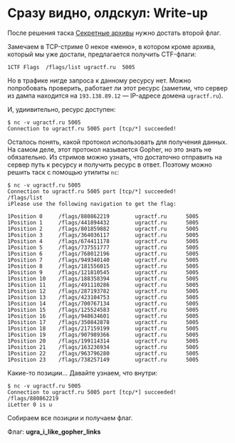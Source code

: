 # Сразу видно, олдскул: Write-up

После решения таска [Секретные архивы](../anonymous/) нужно достать второй флаг.

Замечаем в TCP-стриме 0 некое «меню», в котором кроме архива, который мы уже достали, предлагается получить CTF-флаги:

    1CTF Flags	/flags/list	ugractf.ru	5005

Но в трафике нигде запроса к данному ресурсу нет. Можно попробовать проверить, работает ли этот ресурс (заметим, что 
сервер из дампа находится на `193.138.89.12` — IP-адресе домена `ugractf.ru`).

И, удиивительно, ресурс доступен:

    $ nc -v ugractf.ru 5005
    Connection to ugractf.ru 5005 port [tcp/*] succeeded!

Осталось понять, какой протокол использовать для получения данных. На самом деле, этот протокол называется Gopher, но 
это знать не обязательно. Из стримов можно узнать, что достаточно отправить на сервер путь к ресурсу и получить ресурс
в ответ. Поэтому можно решить таск с помощью утилиты `nc`:

    $ nc -v ugractf.ru 5005
    Connection to ugractf.ru 5005 port [tcp/*] succeeded!
    /flags/list
    iPlease use the following navigation to get the flag:
    
    1Position 0     /flags/880862219        ugractf.ru      5005
    1Position 1     /flags/441894432        ugractf.ru      5005
    1Position 2     /flags/801859882        ugractf.ru      5005
    1Position 3     /flags/364036117        ugractf.ru      5005
    1Position 4     /flags/674411178        ugractf.ru      5005
    1Position 5     /flags/737551777        ugractf.ru      5005
    1Position 6     /flags/768012196        ugractf.ru      5005
    1Position 7     /flags/949340140        ugractf.ru      5005
    1Position 8     /flags/181556015        ugractf.ru      5005
    1Position 9     /flags/121810545        ugractf.ru      5005
    1Position 10    /flags/188358394        ugractf.ru      5005
    1Position 11    /flags/491110286        ugractf.ru      5005
    1Position 12    /flags/287193782        ugractf.ru      5005
    1Position 13    /flags/423104753        ugractf.ru      5005
    1Position 14    /flags/700767134        ugractf.ru      5005
    1Position 15    /flags/125524583        ugractf.ru      5005
    1Position 16    /flags/948634601        ugractf.ru      5005
    1Position 17    /flags/350842878        ugractf.ru      5005
    1Position 18    /flags/217159199        ugractf.ru      5005
    1Position 19    /flags/907989366        ugractf.ru      5005
    1Position 20    /flags/199114314        ugractf.ru      5005
    1Position 21    /flags/163236934        ugractf.ru      5005
    1Position 22    /flags/963796280        ugractf.ru      5005
    1Position 23    /flags/738257149        ugractf.ru      5005

Какие-то позиции... Давайте узнаем, что внутри:

    $ nc -v ugractf.ru 5005
    Connection to ugractf.ru 5005 port [tcp/*] succeeded!
    /flags/880862219
    iLetter 0 is u

Собираем все позиции и получаем флаг.

Флаг: **ugra_i_like_gopher_links**

